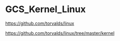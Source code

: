 # GCS_Kernel_Linux

https://github.com/torvalds/linux

https://github.com/torvalds/linux/tree/master/kernel
